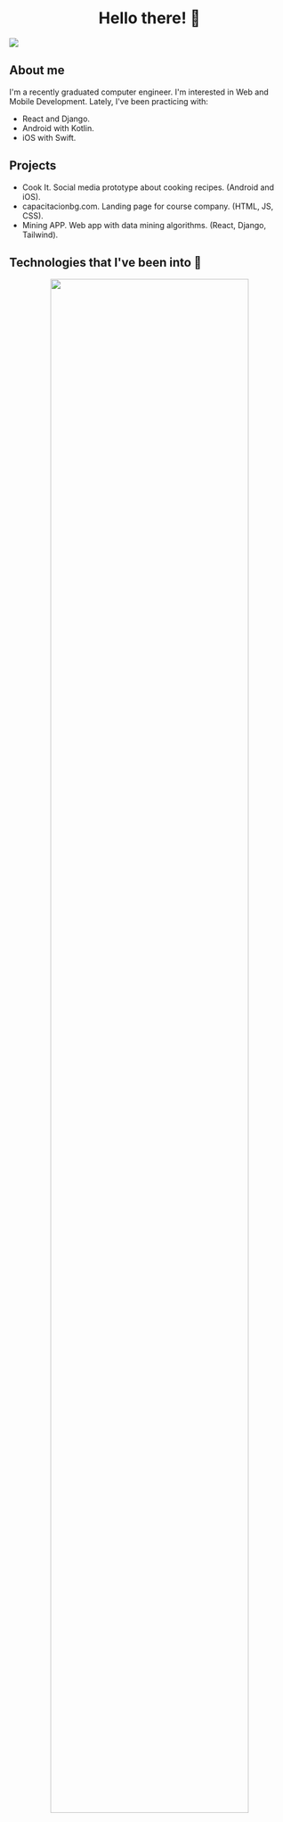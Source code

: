 <div align="center">
  <h1>Hello there! 🤖</h1>
</div>

<div>
  <img src="https://github.com/K-AM-US/K-AM-US/assets/90545602/09bb2c42-03d9-49e1-96ab-328d3aed8d3b">
</div>

<div>
  <h2>About me</h2>
  <p>
    I'm a recently graduated computer engineer. I'm interested in Web and Mobile Development. Lately, I've been practicing with:
  </p>
</div>

- React and Django.
- Android with Kotlin.
- iOS with Swift.

<div>
  <h2>Projects</h2>
</div>

- Cook It. Social media prototype about cooking recipes. (Android and iOS).
- capacitacionbg.com. Landing page for course company. (HTML, JS, CSS).
- Mining APP. Web app with data mining algorithms. (React, Django, Tailwind).

<div>
  <h2>Technologies that I've been into 👀</h2>
</div>


<p align="center">
  <a href="https://skillicons.dev>">
    <img align="center" width=84% src="https://skillicons.dev/icons?i=c,cs,cpp,java,py,html,css,js,react,nextjs,nodejs,django,tailwind,bootstrap,kotlin,androidstudio,gradle,swift,mysql,sqlite,firebase,unity,git,blender,latex&perline=6&theme=dark">
  </a>
</p>
